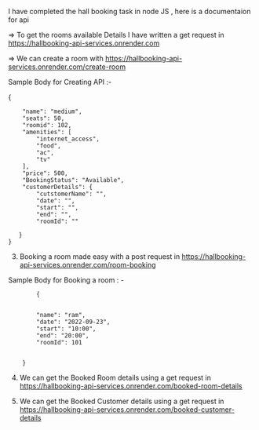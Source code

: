 
 

I have completed the hall booking task in node JS , here is a documentaion for api

=> To get the rooms available Details I have written a get request in https://hallbooking-api-services.onrender.com


=>  We can create a room with https://hallbooking-api-services.onrender.com/create-room

Sample Body for Creating API :-





{

     
        "name": "medium",
        "seats": 50,
        "roomid": 102,
        "amenities": [
            "internet_access",
            "food",
            "ac",
            "tv"
        ],
        "price": 500,
        "BookingStatus": "Available",
        "customerDetails": {
            "cutstomerName": "",
            "date": "",
            "start": "",
            "end": "",
            "roomId": ""
       
       }
    }




3) Booking a room made easy with a post request in https://hallbooking-api-services.onrender.com/room-booking

Sample Body for Booking a room : -



            {
            
            
            "name": "ram",
            "date": "2022-09-23",
            "start": "10:00",
            "end": "20:00",
            "roomId": 101
            
            
        }


 4) We can get the Booked Room details using a get request in https://hallbooking-api-services.onrender.com/booked-room-details


 5) We can get the Booked Customer details using a get request in  https://hallbooking-api-services.onrender.com/booked-customer-details